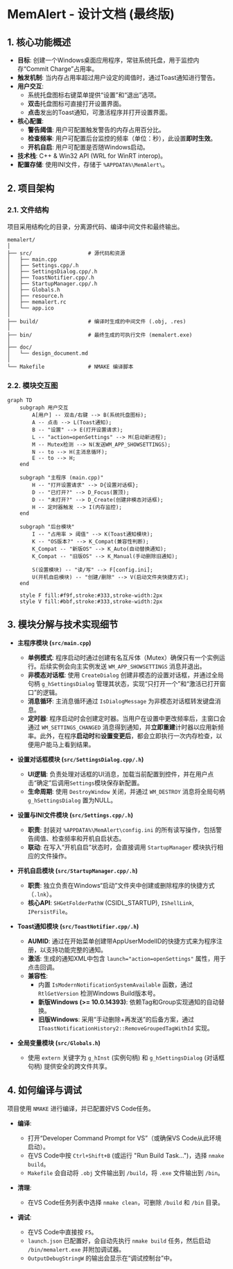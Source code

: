 # MemAlert - 设计文档 (最终版)

## 1. 核心功能概述

- **目标**: 创建一个Windows桌面应用程序，常驻系统托盘，用于监控内存“Commit Charge”占用率。
- **触发机制**: 当内存占用率超过用户设定的阈值时，通过Toast通知进行警告。
- **用户交互**:
    - 系统托盘图标右键菜单提供“设置”和“退出”选项。
    - **双击**托盘图标可直接打开设置界面。
    - **点击**发出的Toast通知，可激活程序并打开设置界面。
- **核心配置**:
    - **警告阈值**: 用户可配置触发警告的内存占用百分比。
    - **检查频率**: 用户可配置后台监控的频率（单位：秒），此设置**即时生效**。
    - **开机自启**: 用户可配置是否随Windows启动。
- **技术栈**: C++ & Win32 API (WRL for WinRT interop)。
- **配置存储**: 使用INI文件，存储于 `%APPDATA%\MemAlert\`。

## 2. 项目架构

### 2.1. 文件结构

项目采用结构化的目录，分离源代码、编译中间文件和最终输出。

```
memalert/
│
├── src/                  # 源代码和资源
│   ├── main.cpp
│   ├── Settings.cpp/.h
│   ├── SettingsDialog.cpp/.h
│   ├── ToastNotifier.cpp/.h
│   ├── StartupManager.cpp/.h
│   ├── Globals.h
│   ├── resource.h
│   ├── memalert.rc
│   └── app.ico
│
├── build/                # 编译时生成的中间文件 (.obj, .res)
│
├── bin/                  # 最终生成的可执行文件 (memalert.exe)
│
├── doc/
│   └── design_document.md
│
└── Makefile              # NMAKE 编译脚本
```

### 2.2. 模块交互图

```mermaid
graph TD
    subgraph 用户交互
        A[用户] -- 双击/右键 --> B(系统托盘图标);
        A -- 点击 --> L(Toast通知);
        B -- "设置" --> E(打开设置请求);
        L -- "action=openSettings" --> M(启动新进程);
        M -- Mutex检测 --> N(发送WM_APP_SHOWSETTINGS);
        N -- to --> H(主消息循环);
        E -- to --> H;
    end

    subgraph "主程序 (main.cpp)"
        H -- "打开设置请求" --> D{设置对话框};
        D -- "已打开?" --> D_Focus(置顶);
        D -- "未打开?" --> D_Create(创建非模态对话框);
        H -- 定时器触发 --> I(内存监控);
    end

    subgraph "后台模块"
        I -- "占用率 > 阈值" --> K(Toast通知模块);
        K -- "OS版本?" --> K_Compat(兼容性判断);
        K_Compat -- "新版OS" --> K_Auto(自动替换通知);
        K_Compat -- "旧版OS" --> K_Manual(手动删除旧通知);
        
        S(设置模块) -- "读/写" --> F[config.ini];
        U(开机自启模块) -- "创建/删除" --> V(启动文件夹快捷方式);
    end

    style F fill:#f9f,stroke:#333,stroke-width:2px
    style V fill:#bbf,stroke:#333,stroke-width:2px
```

## 3. 模块分解与技术实现细节

- **主程序模块 (`src/main.cpp`)**
    - **单例模式**: 程序启动时通过创建有名互斥体（Mutex）确保只有一个实例运行。后续实例会向主实例发送 `WM_APP_SHOWSETTINGS` 消息并退出。
    - **非模态对话框**: 使用 `CreateDialog` 创建非模态的设置对话框，并通过全局句柄 `g_hSettingsDialog` 管理其状态，实现“只打开一个”和“激活已打开窗口”的逻辑。
    - **消息循环**: 主消息循环通过 `IsDialogMessage` 为非模态对话框转发键盘消息。
    - **定时器**: 程序启动时会创建定时器。当用户在设置中更改频率后，主窗口会通过 `WM_SETTINGS_CHANGED` 消息得到通知，并**立即重建**计时器以应用新频率。此外，在程序**启动时**和**设置变更后**，都会立即执行一次内存检查，以便用户能马上看到结果。

- **设置对话框模块 (`src/SettingsDialog.cpp/.h`)**
    - **UI逻辑**: 负责处理对话框的UI消息，加载当前配置到控件，并在用户点击“确定”后调用`Settings`模块保存新配置。
    - **生命周期**: 使用 `DestroyWindow` 关闭，并通过 `WM_DESTROY` 消息将全局句柄 `g_hSettingsDialog` 置为NULL。

- **设置与INI文件模块 (`src/Settings.cpp/.h`)**
    - **职责**: 封装对 `%APPDATA%\MemAlert\config.ini` 的所有读写操作，包括警告阈值、检查频率和开机自启状态。
    - **联动**: 在写入“开机自启”状态时，会直接调用 `StartupManager` 模块执行相应的文件操作。

- **开机自启模块 (`src/StartupManager.cpp/.h`)**
    - **职责**: 独立负责在Windows“启动”文件夹中创建或删除程序的快捷方式（`.lnk`）。
    - **核心API**: `SHGetFolderPathW` (CSIDL_STARTUP), `IShellLink`, `IPersistFile`。

- **Toast通知模块 (`src/ToastNotifier.cpp/.h`)**
    - **AUMID**: 通过在开始菜单创建带AppUserModelID的快捷方式来为程序注册，以支持功能完整的通知。
    - **激活**: 生成的通知XML中包含 `launch="action=openSettings"` 属性，用于点击回调。
    - **兼容性**:
        - 内置 `IsModernNotificationSystemAvailable` 函数，通过 `RtlGetVersion` 检测Windows Build版本号。
        - **新版Windows (>= 10.0.14393)**: 依赖Tag和Group实现通知的自动替换。
        - **旧版Windows**: 采用“手动删除+再发送”的后备方案，通过 `IToastNotificationHistory2::RemoveGroupedTagWithId` 实现。

- **全局变量模块 (`src/Globals.h`)**
    - 使用 `extern` 关键字为 `g_hInst` (实例句柄) 和 `g_hSettingsDialog` (对话框句柄) 提供安全的跨文件共享。

## 4. 如何编译与调试

项目使用 `NMAKE` 进行编译，并已配置好VS Code任务。

- **编译**:
    - 打开“Developer Command Prompt for VS”（或确保VS Code从此环境启动）。
    - 在VS Code中按 `Ctrl+Shift+B` (或运行 "Run Build Task...")，选择 `nmake build`。
    - `Makefile` 会自动将 `.obj` 文件输出到 `/build`，将 `.exe` 文件输出到 `/bin`。

- **清理**:
    - 在VS Code任务列表中选择 `nmake clean`，可删除 `/build` 和 `/bin` 目录。

- **调试**:
    - 在VS Code中直接按 `F5`。
    - `launch.json` 已配置好，会自动先执行 `nmake build` 任务，然后启动 `/bin/memalert.exe` 并附加调试器。
    - `OutputDebugStringW` 的输出会显示在“调试控制台”中。
